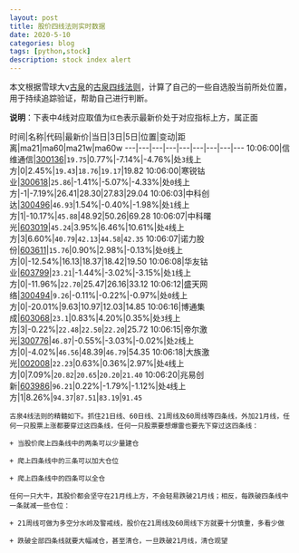 ```yaml
---
layout: post
title: 股价四线法则实时数据
date: 2020-5-10
categories: blog
tags: [python,stock]
description: stock index alert
---
```



本文根据雪球大v[古泉](https://xueqiu.com/u/7148646888)的[古泉四线法则](https://xueqiu.com/7148646888/130498192)，计算了自己的一些自选股当前所处位置，用于持续追踪验证，帮助自己进行判断。

**说明**：下表中4线对应取值为`红色`表示最新价处于对应指标上方，属正面

时间|名称|代码|最新价|当日|3日|5日|位置|变动|距离|ma21|ma60|ma21w|ma60w
---|---|---|---|---|---|---|---|---
10:06:00|信维通信|[300136](https://xueqiu.com/S/SZ300136)|`19.75`|0.77%|-7.14%|-4.76%|处`3`线上方|0|2.45%|`19.43`|`18.76`|`19.17`|19.82
10:06:00|寒锐钴业|[300618](https://xueqiu.com/S/SZ300618)|`25.86`|-1.41%|-5.07%|-4.33%|处`0`线上方|-1|-7.19%|26.41|28.30|27.83|29.04
10:06:03|中科创达|[300496](https://xueqiu.com/S/SZ300496)|`46.93`|1.54%|-0.40%|-1.98%|处`1`线上方|1|-10.17%|`45.88`|48.92|50.26|69.28
10:06:07|中科曙光|[603019](https://xueqiu.com/S/SH603019)|`45.24`|3.95%|6.46%|10.61%|处`4`线上方|3|6.60%|`40.79`|`42.13`|`44.58`|`42.35`
10:06:07|诺力股份|[603611](https://xueqiu.com/S/SH603611)|`15.76`|0.90%|2.98%|-0.13%|处`0`线上方|0|-12.54%|16.13|18.37|18.42|19.50
10:06:08|华友钴业|[603799](https://xueqiu.com/S/SH603799)|`23.21`|-1.44%|-3.02%|-3.15%|处`1`线上方|0|-11.96%|`22.70`|25.47|26.16|33.12
10:06:12|盛天网络|[300494](https://xueqiu.com/S/SZ300494)|`9.26`|-0.11%|-0.22%|-0.97%|处`0`线上方|0|-20.01%|9.63|10.97|12.03|14.85
10:06:16|博通集成|[603068](https://xueqiu.com/S/SH603068)|`23.1`|0.83%|4.20%|0.35%|处`3`线上方|3|-0.22%|`22.48`|`22.50`|`22.20`|25.72
10:06:15|帝尔激光|[300776](https://xueqiu.com/S/SZ300776)|`46.87`|-0.55%|-3.03%|-0.02%|处`2`线上方|0|-4.02%|`46.56`|48.39|`46.79`|54.35
10:06:18|大族激光|[002008](https://xueqiu.com/S/SZ002008)|`22.23`|0.63%|0.36%|2.97%|处`4`线上方|0|7.09%|`20.82`|`20.65`|`20.20`|`21.40`
10:06:20|兆易创新|[603986](https://xueqiu.com/S/SH603986)|`96.21`|0.22%|-1.79%|-1.12%|处`4`线上方|1|8.26%|`94.37`|`87.51`|`83.19`|`91.45`

```
古泉4线法则的精髓如下。抓住21日线、60日线、21周线及60周线等四条线，外加21月线，任何一只股票上涨都要穿过这四条线，任何一只股票要想爆雷也要先下穿过这四条线：

+ 当股价爬上四条线中的两条可以少量建仓

+ 爬上四条线中的三条可以加大仓位

+ 爬上四条线中的四条可以全仓

任何一只大牛，其股价都会坚守在21月线上方，不会轻易跌破21月线；相反，每跌破四条线中一条就减一些仓位：

+ 21周线可做为多空分水岭及警戒线，股价在21周线及60周线下方就要十分慎重，多看少做

+ 跌破全部四条线就要大幅减仓，甚至清仓，一旦跌破21月线，清仓观望
```